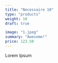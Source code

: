 ```yaml
---
title: "Necessaire 10"
type: "products"
weight: 10
draft: true

image: "1.jpeg"
summary: "Awesome!"
price: 123.50
---
```


Lorem Ipsum
